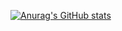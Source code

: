 [![Anurag's GitHub stats](https://github-readme-stats.vercel.app/api?username=freemanlex&show_icons=true&theme=cobalt)](https://github.com/anuraghazra/github-readme-stats)
